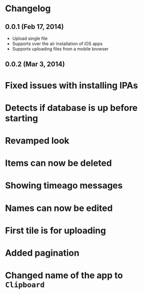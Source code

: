 # Changelog

## 0.0.1 (Feb 17, 2014)
* Upload single file
* Supports over the air installation of iOS apps
* Supports uploading files from a mobile browser

## 0.0.2 (Mar 3, 2014)
# Fixed issues with installing IPAs
# Detects if database is up before starting
# Revamped look
# Items can now be deleted
# Showing timeago messages
# Names can now be edited
# First tile is for uploading
# Added pagination
# Changed name of the app to `Clipboard`